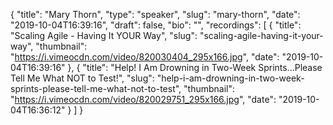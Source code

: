 {
  "title": "Mary Thorn",
  "type": "speaker",
  "slug": "mary-thorn",
  "date": "2019-10-04T16:39:16",
  "draft": false,
  "bio": "",
  "recordings": [
    {
      "title": "Scaling Agile - Having It YOUR Way",
      "slug": "scaling-agile-having-it-your-way",
      "thumbnail": "https://i.vimeocdn.com/video/820030404_295x166.jpg",
      "date": "2019-10-04T16:39:16"
    },
    {
      "title": "Help! I Am Drowning in Two-Week Sprints...Please Tell Me What NOT to Test!",
      "slug": "help-i-am-drowning-in-two-week-sprints-please-tell-me-what-not-to-test",
      "thumbnail": "https://i.vimeocdn.com/video/820029751_295x166.jpg",
      "date": "2019-10-04T16:36:12"
    }
  ]
}
